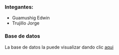 ### Integantes:
 * Guamushig Edwin  
 * Trujillo Jorge
 
 
 ### Base de datos
 La base de datos la puede visualizar dando clic [aqui](https://app.lucidchart.com/invitations/accept/46598131-267e-4725-b765-32f56eabedfd)
 
 
